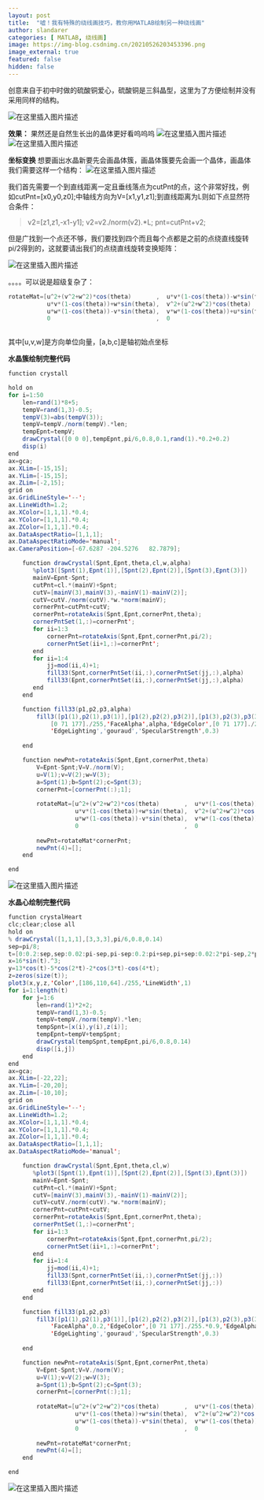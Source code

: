 ```yaml
---
layout: post
title:  "嘘！我有特殊的绕线画技巧，教你用MATLAB绘制另一种绕线画"
author: slandarer
categories: [ MATLAB, 绕线画]
image: https://img-blog.csdnimg.cn/20210526203453396.png
image_external: true
featured: false
hidden: false
---
```


创意来自于初中时做的硫酸铜爱心，硫酸铜是三斜晶型，这里为了方便绘制并没有采用同样的结构。


![在这里插入图片描述](https://img-blog.csdnimg.cn/20210524164909731.jpeg?x-oss-process=image/watermark,type_ZmFuZ3poZW5naGVpdGk,shadow_10,text_aHR0cHM6Ly9ibG9nLmNzZG4ubmV0L3NsYW5kYXJlcg==,size_16,color_FFFFFF,t_70#pic_center)

**效果：**
果然还是自然生长出的晶体更好看呜呜呜
![在这里插入图片描述](https://img-blog.csdnimg.cn/20210524165038171.png?x-oss-process=image/watermark,type_ZmFuZ3poZW5naGVpdGk,shadow_10,text_aHR0cHM6Ly9ibG9nLmNzZG4ubmV0L3NsYW5kYXJlcg==,size_16,color_FFFFFF,t_70#pic_center)
![在这里插入图片描述](https://img-blog.csdnimg.cn/2021052416511715.png?x-oss-process=image/watermark,type_ZmFuZ3poZW5naGVpdGk,shadow_10,text_aHR0cHM6Ly9ibG9nLmNzZG4ubmV0L3NsYW5kYXJlcg==,size_16,color_FFFFFF,t_70#pic_center)

**坐标变换**
想要画出水晶新要先会画晶体簇，画晶体簇要先会画一个晶体，画晶体我们需要这样一个结构：
![在这里插入图片描述](https://img-blog.csdnimg.cn/20210524165715573.png?x-oss-process=image/watermark,type_ZmFuZ3poZW5naGVpdGk,shadow_10,text_aHR0cHM6Ly9ibG9nLmNzZG4ubmV0L3NsYW5kYXJlcg==,size_16,color_FFFFFF,t_70#pic_center)

我们首先需要一个到直线距离一定且垂线落点为cutPnt的点，这个非常好找，例如cutPnt=[x0,y0,z0];中轴线方向为V=[x1,y1,z1];到直线距离为L则如下点显然符合条件：

> v2=[z1,z1,-x1-y1];
> v2=v2./norm(v2).*L;
> pnt=cutPnt+v2;

但是广找到一个点还不够，我们要找到四个而且每个点都是之前的点绕直线旋转pi/2得到的，这就要请出我们的点绕直线旋转变换矩阵：

![在这里插入图片描述](https://img-blog.csdnimg.cn/20210524223839722.jpg#pic_center)

。。。。可以说是超级复杂了：

```java
rotateMat=[u^2+(v^2+w^2)*cos(theta)       ,  u*v*(1-cos(theta))-w*sin(theta),  u*w*(1-cos(theta))+v*sin(theta),  (a*(v^2+w^2)-u*(b*v+c*w))*(1-cos(theta))+(b*w-c*v)*sin(theta);
		   u*v*(1-cos(theta))+w*sin(theta),  v^2+(u^2+w^2)*cos(theta)       ,  v*w*(1-cos(theta))-u*sin(theta),  (b*(u^2+w^2)-v*(a*u+c*w))*(1-cos(theta))+(c*u-a*w)*sin(theta);
           u*w*(1-cos(theta))-v*sin(theta),  v*w*(1-cos(theta))+u*sin(theta),  w^2+(u^2+v^2)*cos(theta)       ,  (c*(u^2+v^2)-w*(a*u+b*v))*(1-cos(theta))+(a*v-b*u)*sin(theta);
           0                              ,  0                              ,  0                              ,  1];
        
```
其中[u,v,w]是方向单位向量，[a,b,c]是轴初始点坐标

**水晶簇绘制完整代码**

```java
function crystall

hold on
for i=1:50
    len=rand(1)*8+5;
    tempV=rand(1,3)-0.5;
    tempV(3)=abs(tempV(3));
    tempV=tempV./norm(tempV).*len;
    tempEpnt=tempV;
    drawCrystal([0 0 0],tempEpnt,pi/6,0.8,0.1,rand(1).*0.2+0.2)
    disp(i)
end
ax=gca;
ax.XLim=[-15,15];
ax.YLim=[-15,15];
ax.ZLim=[-2,15];
grid on
ax.GridLineStyle='--';
ax.LineWidth=1.2;
ax.XColor=[1,1,1].*0.4;
ax.YColor=[1,1,1].*0.4;
ax.ZColor=[1,1,1].*0.4;
ax.DataAspectRatio=[1,1,1];
ax.DataAspectRatioMode='manual';
ax.CameraPosition=[-67.6287 -204.5276   82.7879];

    function drawCrystal(Spnt,Epnt,theta,cl,w,alpha)
       %plot3([Spnt(1),Epnt(1)],[Spnt(2),Epnt(2)],[Spnt(3),Epnt(3)])
       mainV=Epnt-Spnt;
       cutPnt=cl.*(mainV)+Spnt;
       cutV=[mainV(3),mainV(3),-mainV(1)-mainV(2)];
       cutV=cutV./norm(cutV).*w.*norm(mainV);
       cornerPnt=cutPnt+cutV;
       cornerPnt=rotateAxis(Spnt,Epnt,cornerPnt,theta);
       cornerPntSet(1,:)=cornerPnt';
       for ii=1:3
           cornerPnt=rotateAxis(Spnt,Epnt,cornerPnt,pi/2);
           cornerPntSet(ii+1,:)=cornerPnt';
       end
       for ii=1:4
           jj=mod(ii,4)+1;
           fill33(Spnt,cornerPntSet(ii,:),cornerPntSet(jj,:),alpha)
           fill33(Epnt,cornerPntSet(ii,:),cornerPntSet(jj,:),alpha)
       end
    end

    function fill33(p1,p2,p3,alpha)
        fill3([p1(1),p2(1),p3(1)],[p1(2),p2(2),p3(2)],[p1(3),p2(3),p3(3)],...
            [0 71 177]./255,'FaceAlpha',alpha,'EdgeColor',[0 71 177]./255.*0.8,'EdgeAlpha',0.6,...
            'EdgeLighting','gouraud','SpecularStrength',0.3)
        
    end

    function newPnt=rotateAxis(Spnt,Epnt,cornerPnt,theta)
        V=Epnt-Spnt;V=V./norm(V);
        u=V(1);v=V(2);w=V(3);
        a=Spnt(1);b=Spnt(2);c=Spnt(3);
        cornerPnt=[cornerPnt(:);1];
        
        rotateMat=[u^2+(v^2+w^2)*cos(theta)       ,  u*v*(1-cos(theta))-w*sin(theta),  u*w*(1-cos(theta))+v*sin(theta),  (a*(v^2+w^2)-u*(b*v+c*w))*(1-cos(theta))+(b*w-c*v)*sin(theta);
                   u*v*(1-cos(theta))+w*sin(theta),  v^2+(u^2+w^2)*cos(theta)       ,  v*w*(1-cos(theta))-u*sin(theta),  (b*(u^2+w^2)-v*(a*u+c*w))*(1-cos(theta))+(c*u-a*w)*sin(theta);
                   u*w*(1-cos(theta))-v*sin(theta),  v*w*(1-cos(theta))+u*sin(theta),  w^2+(u^2+v^2)*cos(theta)       ,  (c*(u^2+v^2)-w*(a*u+b*v))*(1-cos(theta))+(a*v-b*u)*sin(theta);
                   0                              ,  0                              ,  0                              ,  1];
        
        newPnt=rotateMat*cornerPnt;
        newPnt(4)=[];
    end

end
```
![在这里插入图片描述](https://img-blog.csdnimg.cn/20210524170530352.png?x-oss-process=image/watermark,type_ZmFuZ3poZW5naGVpdGk,shadow_10,text_aHR0cHM6Ly9ibG9nLmNzZG4ubmV0L3NsYW5kYXJlcg==,size_16,color_FFFFFF,t_70#pic_center)

**水晶心绘制完整代码**

```java
function crystalHeart
clc;clear;close all
hold on
% drawCrystal([1,1,1],[3,3,3],pi/6,0.8,0.14)
sep=pi/8;
t=[0:0.2:sep,sep:0.02:pi-sep,pi-sep:0.2:pi+sep,pi+sep:0.02:2*pi-sep,2*pi-sep:0.2:2*pi];
x=16*sin(t).^3;
y=13*cos(t)-5*cos(2*t)-2*cos(3*t)-cos(4*t);
z=zeros(size(t));
plot3(x,y,z,'Color',[186,110,64]./255,'LineWidth',1)
for i=1:length(t)
    for j=1:6
        len=rand(1)*2+2;
        tempV=rand(1,3)-0.5;
        tempV=tempV./norm(tempV).*len;
        tempSpnt=[x(i),y(i),z(i)];
        tempEpnt=tempV+tempSpnt;
        drawCrystal(tempSpnt,tempEpnt,pi/6,0.8,0.14)
        disp([i,j])
    end
end
ax=gca;
ax.XLim=[-22,22];
ax.YLim=[-20,20];
ax.ZLim=[-10,10];
grid on
ax.GridLineStyle='--';
ax.LineWidth=1.2;
ax.XColor=[1,1,1].*0.4;
ax.YColor=[1,1,1].*0.4;
ax.ZColor=[1,1,1].*0.4;
ax.DataAspectRatio=[1,1,1];
ax.DataAspectRatioMode='manual';

    function drawCrystal(Spnt,Epnt,theta,cl,w)
       %plot3([Spnt(1),Epnt(1)],[Spnt(2),Epnt(2)],[Spnt(3),Epnt(3)])
       mainV=Epnt-Spnt;
       cutPnt=cl.*(mainV)+Spnt;
       cutV=[mainV(3),mainV(3),-mainV(1)-mainV(2)];
       cutV=cutV./norm(cutV).*w.*norm(mainV);
       cornerPnt=cutPnt+cutV;
       cornerPnt=rotateAxis(Spnt,Epnt,cornerPnt,theta);
       cornerPntSet(1,:)=cornerPnt';
       for ii=1:3
           cornerPnt=rotateAxis(Spnt,Epnt,cornerPnt,pi/2);
           cornerPntSet(ii+1,:)=cornerPnt';
       end
       for ii=1:4
           jj=mod(ii,4)+1;
           fill33(Spnt,cornerPntSet(ii,:),cornerPntSet(jj,:))
           fill33(Epnt,cornerPntSet(ii,:),cornerPntSet(jj,:))
       end
    end

    function fill33(p1,p2,p3)
        fill3([p1(1),p2(1),p3(1)],[p1(2),p2(2),p3(2)],[p1(3),p2(3),p3(3)],[0 71 177]./255.*1.03,...
            'FaceAlpha',0.2,'EdgeColor',[0 71 177]./255.*0.9,'EdgeAlpha',0.25,'LineWidth',0.5,...
            'EdgeLighting','gouraud','SpecularStrength',0.3)
        
    end

    function newPnt=rotateAxis(Spnt,Epnt,cornerPnt,theta)
        V=Epnt-Spnt;V=V./norm(V);
        u=V(1);v=V(2);w=V(3);
        a=Spnt(1);b=Spnt(2);c=Spnt(3);
        cornerPnt=[cornerPnt(:);1];
        
        rotateMat=[u^2+(v^2+w^2)*cos(theta)       ,  u*v*(1-cos(theta))-w*sin(theta),  u*w*(1-cos(theta))+v*sin(theta),  (a*(v^2+w^2)-u*(b*v+c*w))*(1-cos(theta))+(b*w-c*v)*sin(theta);
                   u*v*(1-cos(theta))+w*sin(theta),  v^2+(u^2+w^2)*cos(theta)       ,  v*w*(1-cos(theta))-u*sin(theta),  (b*(u^2+w^2)-v*(a*u+c*w))*(1-cos(theta))+(c*u-a*w)*sin(theta);
                   u*w*(1-cos(theta))-v*sin(theta),  v*w*(1-cos(theta))+u*sin(theta),  w^2+(u^2+v^2)*cos(theta)       ,  (c*(u^2+v^2)-w*(a*u+b*v))*(1-cos(theta))+(a*v-b*u)*sin(theta);
                   0                              ,  0                              ,  0                              ,  1];
        
        newPnt=rotateMat*cornerPnt;
        newPnt(4)=[];
    end

end
```

![在这里插入图片描述](https://img-blog.csdnimg.cn/20210524170651962.png?x-oss-process=image/watermark,type_ZmFuZ3poZW5naGVpdGk,shadow_10,text_aHR0cHM6Ly9ibG9nLmNzZG4ubmV0L3NsYW5kYXJlcg==,size_16,color_FFFFFF,t_70#pic_center)

